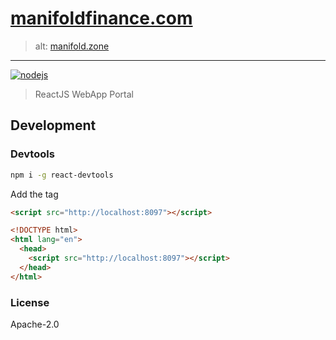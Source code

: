 # [manifoldfinance.com](https://manifoldfinance.com)

> alt: [manifold.zone](https://manifold.zone)

---

[![nodejs](https://github.com/manifoldfinance/webpage2/actions/workflows/nodejs.yml/badge.svg)](https://github.com/manifoldfinance/webpage2/actions/workflows/nodejs.yml)

> ReactJS WebApp Portal

## Development

### Devtools

```sh
npm i -g react-devtools
```

Add the tag

```html
<script src="http://localhost:8097"></script>
```

```html
<!DOCTYPE html>
<html lang="en">
  <head>
    <script src="http://localhost:8097"></script>
  </head>
</html>
```

### License

Apache-2.0
